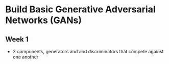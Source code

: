 # Build Basic Generative Adversarial Networks (GANs)

## Week 1
- 2 components, generators and and discriminators that compete against one another
